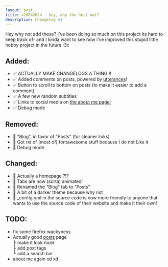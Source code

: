 ```yaml
---
layout: post
title: v28042024 - hey, why the hell not?
description: Changelog #1
---
```


Hey why not add these? I've been doing so much on this project its hard to keep track of- and I kinda want to see how i've improved this stupid little hobby project in the future :3c <!--bungus-->

## Added:
- ✅ ACTUALLY MAKE CHANGELOGS A THING !!
- ✅ Added comments on posts, powered by [utterances](https://utteranc.es/)!
- ✅ Button to scroll to bottom on posts (to make it easier to add a comment)
- ✅ A few new random subtitles
- ✅ Links to social media on [the about me page!](/about)
- ✅ Debug mode

## Removed:
- 🚫 "Blog", in favor of "Posts" (for cleaner links)
- 🚫 Got rid of (most of) fontawesome stuff because I do not Like it
- 🚫 Debug mode

## Changed:
- 📝 Actually a homepage ?!?
- 📝 Tabs are now (sorta) animated!
- 📝 Renamed the "Blog" tab to "Posts"
- 📝 A bit of a darker theme because why not
- 📝 _config.yml in the source code is now more friendly to anyone that wants to use the source code of their website and make it their own!

## TODO:
- fix some firefox wackyness
- Actually good [posts](/posts) page <br>
├ make it look nicer <br>
├ add post tags <br>
└ add a search bar <br>
- about me again xd xd

